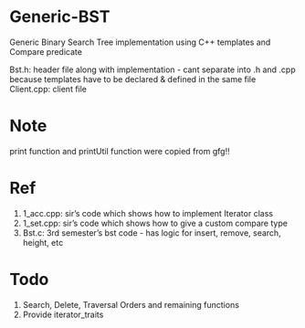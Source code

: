 # Generic-BST
Generic Binary Search Tree implementation using C++ templates and Compare predicate

Bst.h: header file along with implementation - cant separate into .h and .cpp because templates have to be declared & defined in the same file
Client.cpp: client file

# Note
print function and printUtil function were copied from gfg!!

# Ref
1. 1_acc.cpp: sir’s code which shows how to implement Iterator class
2. 1_set.cpp: sir’s code which shows how to give a custom compare type
3. Bst.c: 3rd semester’s bst code - has logic for insert, remove, search, height, etc

# Todo
1. Search, Delete, Traversal Orders and remaining functions
2. Provide iterator_traits
